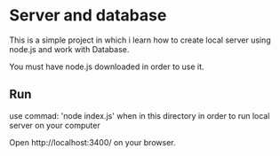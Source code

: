 # Server and database

This is a simple project in which i learn how to create local server using node.js and work with Database.

You must have node.js downloaded in order to use it. 

## Run
use commad: 'node index.js' when in this directory in order to run local server on your computer

Open http://localhost:3400/ on your browser.
